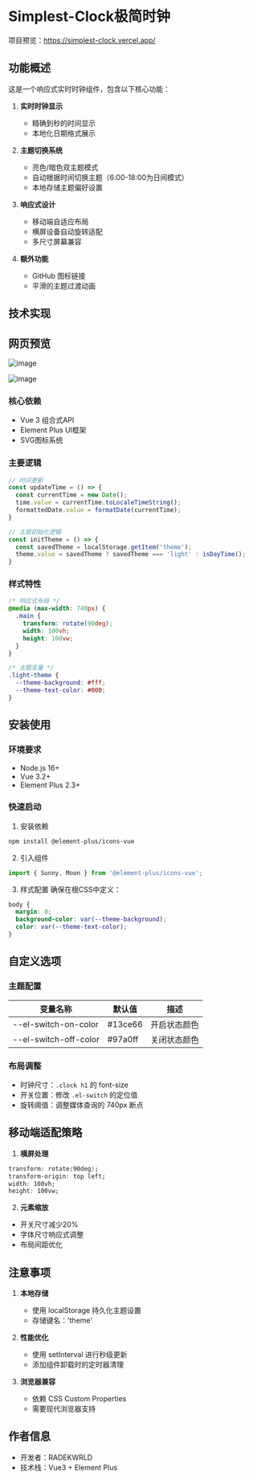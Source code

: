 # Simplest-Clock极简时钟
项目预览：https://simplest-clock.vercel.app/

## 功能概述
这是一个响应式实时时钟组件，包含以下核心功能：

1. **实时时钟显示**
   - 精确到秒的时间显示
   - 本地化日期格式展示

2. **主题切换系统**
   - 亮色/暗色双主题模式
   - 自动根据时间切换主题（6:00-18:00为日间模式）
   - 本地存储主题偏好设置

3. **响应式设计**
   - 移动端自适应布局
   - 横屏设备自动旋转适配
   - 多尺寸屏幕兼容

4. **额外功能**
   - GitHub 图标链接
   - 平滑的主题过渡动画

## 技术实现

## 网页预览

![image](https://github.com/user-attachments/assets/defe9042-0524-48ce-8b26-a34af16417ea)

![image](https://github.com/user-attachments/assets/e7a2d615-5fa4-4ab7-96db-d9b918e79006)


### 核心依赖
- Vue 3 组合式API
- Element Plus UI框架
- SVG图标系统

### 主要逻辑
```javascript
// 时间更新
const updateTime = () => {
  const currentTime = new Date();
  time.value = currentTime.toLocaleTimeString();
  formattedDate.value = formatDate(currentTime);
}

// 主题初始化逻辑
const initTheme = () => {
  const savedTheme = localStorage.getItem('theme');
  theme.value = savedTheme ? savedTheme === 'light' : isDayTime();
}
```

### 样式特性
```css
/* 响应式布局 */
@media (max-width: 740px) {
  .main {
    transform: rotate(90deg);
    width: 100vh;
    height: 100vw;
  }
}

/* 主题变量 */
.light-theme {
  --theme-background: #fff;
  --theme-text-color: #000;
}
```

## 安装使用

### 环境要求
- Node.js 16+
- Vue 3.2+
- Element Plus 2.3+

### 快速启动
1. 安装依赖
```bash
npm install @element-plus/icons-vue
```

2. 引入组件
```javascript
import { Sunny, Moon } from '@element-plus/icons-vue';
```

3. 样式配置
确保在根CSS中定义：
```css
body {
  margin: 0;
  background-color: var(--theme-background);
  color: var(--theme-text-color);
}
```

## 自定义选项

### 主题配置
| 变量名称             | 默认值       | 描述               |
|----------------------|-------------|--------------------|
| --el-switch-on-color | #13ce66     | 开启状态颜色        |
| --el-switch-off-color| #97a0ff     | 关闭状态颜色        |

### 布局调整
- 时钟尺寸：`.clock h1` 的 font-size
- 开关位置：修改 `.el-switch` 的定位值
- 旋转阈值：调整媒体查询的 740px 断点

## 移动端适配策略

1. **横屏处理**
```css
transform: rotate(90deg);
transform-origin: top left;
width: 100vh;
height: 100vw;
```

2. **元素缩放**
- 开关尺寸减少20%
- 字体尺寸响应式调整
- 布局间距优化

## 注意事项

1. **本地存储**
   - 使用 localStorage 持久化主题设置
   - 存储键名：'theme'

2. **性能优化**
   - 使用 setInterval 进行秒级更新
   - 添加组件卸载时的定时器清理

3. **浏览器兼容**
   - 依赖 CSS Custom Properties
   - 需要现代浏览器支持

## 作者信息
- 开发者：RADEKWRLD
- 技术栈：Vue3 + Element Plus
